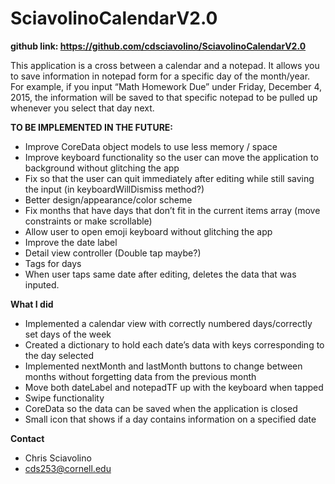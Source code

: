 # SciavolinoCalendarV2.0

**github link: https://github.com/cdsciavolino/SciavolinoCalendarV2.0**

This application is a cross between a calendar and a notepad. It allows you to save information in notepad form for a specific day of the month/year. For example, if you input “Math Homework Due” under Friday, December 4, 2015, the information will be saved to that specific notepad to be pulled up whenever you select that day next.


**TO BE IMPLEMENTED IN THE FUTURE:**
- Improve CoreData object models to use less memory / space
- Improve keyboard functionality so the user can move the application to background without glitching the app
- Fix so that the user can quit immediately after editing while still saving the input (in keyboardWillDismiss method?)
- Better design/appearance/color scheme
- Fix months that have days that don’t fit in the current items array (move constraints or make scrollable)
- Allow user to open emoji keyboard without glitching the app
- Improve the date label
- Detail view controller (Double tap maybe?)
- Tags for days
- When user taps same date after editing, deletes the data that was inputed. 

**What I did**
- Implemented a calendar view with correctly numbered days/correctly set days of the week
- Created a dictionary to hold each date’s data with keys corresponding to the day selected
- Implemented nextMonth and lastMonth buttons to change between months without forgetting data from the previous month
- Move both dateLabel and notepadTF up with the keyboard when tapped
- Swipe functionality
- CoreData so the data can be saved when the application is closed 
- Small icon that shows if a day contains information on a specified date

**Contact**
- Chris Sciavolino
- cds253@cornell.edu